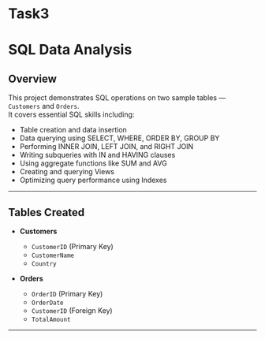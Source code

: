 # Task3

# SQL Data Analysis

##  Overview

This project demonstrates SQL operations on two sample tables — `Customers` and `Orders`.  
It covers essential SQL skills including:

- Table creation and data insertion
- Data querying using SELECT, WHERE, ORDER BY, GROUP BY
- Performing INNER JOIN, LEFT JOIN, and RIGHT JOIN
- Writing subqueries with IN and HAVING clauses
- Using aggregate functions like SUM and AVG
- Creating and querying Views
- Optimizing query performance using Indexes

---

##  Tables Created

- **Customers**
  - `CustomerID` (Primary Key)
  - `CustomerName`
  - `Country`

- **Orders**
  - `OrderID` (Primary Key)
  - `OrderDate`
  - `CustomerID` (Foreign Key)
  - `TotalAmount`

---

